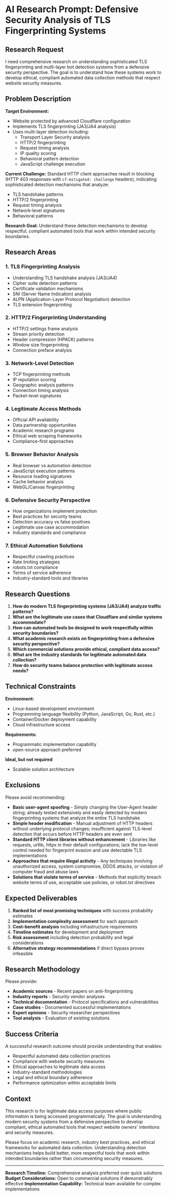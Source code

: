 # AI Research Prompt: Defensive Security Analysis of TLS Fingerprinting Systems

## Research Request

I need comprehensive research on understanding sophisticated TLS fingerprinting and multi-layer bot detection systems from a defensive security perspective. The goal is to understand how these systems work to develop ethical, compliant automated data collection methods that respect website security measures.

## Problem Description

**Target Environment:**
- Website protected by advanced Cloudflare configuration
- Implements TLS fingerprinting (JA3/JA4 analysis)
- Uses multi-layer detection including:
  - Transport Layer Security analysis
  - HTTP/2 fingerprinting
  - Request timing analysis
  - IP quality scoring
  - Behavioral pattern detection
  - JavaScript challenge execution

**Current Challenge:**
Standard HTTP client approaches result in blocking (HTTP 403 responses with `cf-mitigated: challenge` headers), indicating sophisticated detection mechanisms that analyze:
- TLS handshake patterns
- HTTP/2 fingerprinting
- Request timing analysis
- Network-level signatures
- Behavioral patterns

**Research Goal:**
Understand these detection mechanisms to develop respectful, compliant automated tools that work within intended security boundaries.

## Research Areas

### 1. TLS Fingerprinting Analysis
- Understanding TLS handshake analysis (JA3/JA4)
- Cipher suite detection patterns
- Certificate validation mechanisms
- SNI (Server Name Indication) analysis
- ALPN (Application-Layer Protocol Negotiation) detection
- TLS extension fingerprinting

### 2. HTTP/2 Fingerprinting Understanding
- HTTP/2 settings frame analysis
- Stream priority detection
- Header compression (HPACK) patterns
- Window size fingerprinting
- Connection preface analysis

### 3. Network-Level Detection
- TCP fingerprinting methods
- IP reputation scoring
- Geographic analysis patterns
- Connection timing analysis
- Packet-level signatures

### 4. Legitimate Access Methods
- Official API availability
- Data partnership opportunities
- Academic research programs
- Ethical web scraping frameworks
- Compliance-first approaches

### 5. Browser Behavior Analysis
- Real browser vs automation detection
- JavaScript execution patterns
- Resource loading signatures
- Cache behavior analysis
- WebGL/Canvas fingerprinting

### 6. Defensive Security Perspective
- How organizations implement protection
- Best practices for security teams
- Detection accuracy vs false positives
- Legitimate use case accommodation
- Industry standards and compliance

### 7. Ethical Automation Solutions
- Respectful crawling practices
- Rate limiting strategies
- robots.txt compliance
- Terms of service adherence
- Industry-standard tools and libraries

## Research Questions

1. **How do modern TLS fingerprinting systems (JA3/JA4) analyze traffic patterns?**
2. **What are the legitimate use cases that Cloudflare and similar systems accommodate?**
3. **How can automated tools be designed to work respectfully within security boundaries?**
4. **What academic research exists on fingerprinting from a defensive security perspective?**
5. **Which commercial solutions provide ethical, compliant data access?**
6. **What are the industry standards for legitimate automated data collection?**
7. **How do security teams balance protection with legitimate access needs?**

## Technical Constraints

**Environment:**
- Linux-based development environment
- Programming language flexibility (Python, JavaScript, Go, Rust, etc.)
- Container/Docker deployment capability
- Cloud infrastructure access

**Requirements:**
- Programmatic implementation capability
- open-source approach preferred

**Ideal, but not required**
- Scalable solution architecture

## Exclusions

Please avoid recommending:
- **Basic user-agent spoofing** - Simply changing the User-Agent header string; already tested extensively and easily detected by modern fingerprinting systems that analyze the entire TLS handshake
- **Simple header modification** - Manual adjustment of HTTP headers without underlying protocol changes; insufficient against TLS-level detection that occurs before HTTP headers are even sent
- **Standard HTTP client libraries without enhancement** - Libraries like requests, urllib, httpx in their default configurations; lack the low-level control needed for fingerprint evasion and use detectable TLS implementations
- **Approaches that require illegal activity** - Any techniques involving unauthorized access, system compromise, DDOS attacks, or violation of computer fraud and abuse laws
- **Solutions that violate terms of service** - Methods that explicitly breach website terms of use, acceptable use policies, or robot.txt directives

## Expected Deliverables

1. **Ranked list of most promising techniques** with success probability estimates
2. **Implementation complexity assessment** for each approach
3. **Cost-benefit analysis** including infrastructure requirements
4. **Timeline estimates** for development and deployment
5. **Risk assessment** including detection probability and legal considerations
6. **Alternative strategy recommendations** if direct bypass proves infeasible

## Research Methodology

Please provide:
- **Academic sources** - Recent papers on anti-fingerprinting
- **Industry reports** - Security vendor analyses
- **Technical documentation** - Protocol specifications and vulnerabilities
- **Case studies** - Documented successful implementations
- **Expert opinions** - Security researcher perspectives
- **Tool analysis** - Evaluation of existing solutions

## Success Criteria

A successful research outcome should provide understanding that enables:
- Respectful automated data collection practices
- Compliance with website security measures
- Ethical approaches to legitimate data access
- Industry-standard methodologies
- Legal and ethical boundary adherence
- Performance optimization within acceptable limits

## Context

This research is for legitimate data access purposes where public information is being accessed programmatically. The goal is understanding modern security systems from a defensive perspective to develop compliant, ethical automated tools that respect website owners' intentions and security measures.

Please focus on academic research, industry best practices, and ethical frameworks for automated data collection. Understanding detection mechanisms helps build better, more respectful tools that work within intended boundaries rather than circumventing security measures.

---

**Research Timeline:** Comprehensive analysis preferred over quick solutions
**Budget Considerations:** Open to commercial solutions if demonstrably effective
**Implementation Capability:** Technical team available for complex implementations